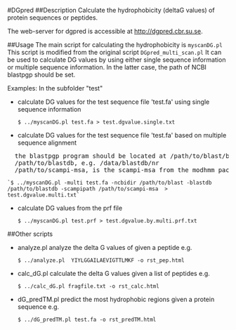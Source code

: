 #DGpred
##Description
Calculate the hydrophobicity (deltaG values) of protein sequences or peptides.

The web-server for dgpred is accessible at http://dgpred.cbr.su.se.

##Usage
The main script for calculating the hydrophobicity is `myscanDG.pl`
This script is modified from the original script `DGpred_multi_scan.pl`
It can be used to calculate DG values by using either single sequence
information or multiple sequence information. In the latter case, the path of 
NCBI blastpgp should be set.

Examples:
In the subfolder "test"

* calculate DG values for the test sequence file 'test.fa' using single sequence information

    `$ ../myscanDG.pl test.fa > test.dgvalue.single.txt`

* calculate DG values for the test sequence file 'test.fa' based on multiple sequence alignment
<pre>
  the blastpgp program should be located at /path/to/blast/bin/blastpgp
  /path/to/blastdb, e.g. /data/blastdb/nr
  /path/to/scampi-msa, is the scampi-msa from the modhmm package
</pre>

    `$ ../myscanDG.pl -multi test.fa -ncbidir /path/to/blast -blastdb /path/to/blastdb -scampipath /path/to/scampi-msa  > test.dgvalue.multi.txt`

* calculate DG values from the prf file 

    `$ ../myscanDG.pl test.prf > test.dgvalue.by.multi.prf.txt`

##Other scripts

* analyze.pl    analyze the delta G values of given a peptide
e.g.

    `$ ../analyze.pl  YIYLGGAILAEVIGTTLMKF -o rst_pep.html`

* calc_dG.pl    calculate the delta G values given a list of peptides
e.g.

    `$ ../calc_dG.pl fragfile.txt -o rst_calc.html`

* dG_predTM.pl  predict the most hydrophobic regions given a protein sequence
e.g.

    `$ ../dG_predTM.pl test.fa -o rst_predTM.html`


